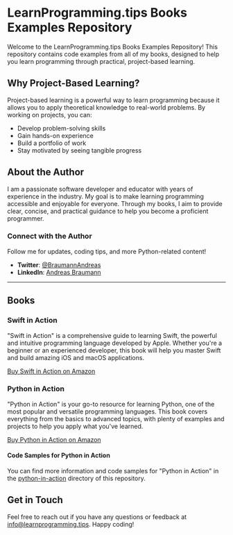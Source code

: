 # LearnProgramming.tips Books Examples Repository

Welcome to the LearnProgramming.tips Books Examples Repository! This repository contains code examples from all of my books, designed to help you learn programming through practical, project-based learning.

## Why Project-Based Learning?

Project-based learning is a powerful way to learn programming because it allows you to apply theoretical knowledge to real-world problems. By working on projects, you can:

- Develop problem-solving skills
- Gain hands-on experience
- Build a portfolio of work
- Stay motivated by seeing tangible progress

## About the Author

I am a passionate software developer and educator with years of experience in the industry. My goal is to make learning programming accessible and enjoyable for everyone. Through my books, I aim to provide clear, concise, and practical guidance to help you become a proficient programmer.

### **Connect with the Author**

Follow me for updates, coding tips, and more Python-related content!

- **Twitter**: [@BraumannAndreas](https://x.com/BraumannAndreas)
- **LinkedIn**: [Andreas Braumann](https://www.linkedin.com/in/andreas-braumann/)

---

## Books

### Swift in Action

"Swift in Action" is a comprehensive guide to learning Swift, the powerful and intuitive programming language developed by Apple. Whether you're a beginner or an experienced developer, this book will help you master Swift and build amazing iOS and macOS applications.

[Buy Swift in Action on Amazon](https://amzn.to/47VrX3C)

### Python in Action

"Python in Action" is your go-to resource for learning Python, one of the most popular and versatile programming languages. This book covers everything from the basics to advanced topics, with plenty of examples and projects to help you apply what you've learned.

[Buy Python in Action on Amazon](https://amzn.to/4eQ1siq)

#### Code Samples for Python in Action

You can find more information and code samples for "Python in Action" in the [python-in-action](./python-in-action) directory of this repository.

## Get in Touch

Feel free to reach out if you have any questions or feedback at info@learnprogramming.tips. Happy coding!
